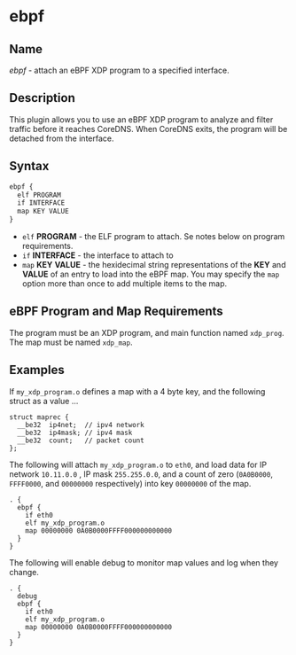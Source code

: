 # ebpf

## Name

*ebpf* - attach an eBPF XDP program to a specified interface.

## Description

This plugin allows you to use an eBPF XDP program to analyze and filter traffic before it reaches CoreDNS.
When CoreDNS exits, the program will be detached from the interface.

## Syntax

~~~ txt
ebpf {
  elf PROGRAM
  if INTERFACE
  map KEY VALUE
}
~~~

* `elf` **PROGRAM** - the ELF program to attach.  Se notes below on program requirements.
* `if` **INTERFACE** - the interface to attach to
* `map` **KEY** **VALUE** - the hexidecimal string representations of the **KEY** and **VALUE** of
  an entry to load into the eBPF map. You may specify the `map` option more than once to add multiple
  items to the map.
  
## eBPF Program and Map Requirements

The program must be an XDP program, and main function named `xdp_prog`.
The map must be named `xdp_map`.

## Examples

If `my_xdp_program.o` defines a map with a 4 byte key, and the following struct as a value ...
```
struct maprec {
  __be32  ip4net;  // ipv4 network
  __be32  ip4mask; // ipv4 mask
  __be32  count;   // packet count
};
```

The following will attach `my_xdp_program.o` to `eth0`, and load data for IP network `10.11.0.0` ,
IP mask `255.255.0.0`, and a count of zero (`0A0B0000`, `FFFF0000`, and `00000000` respectively) into key `00000000` of the map. 

```
. {
  ebpf {
    if eth0
    elf my_xdp_program.o
    map 00000000 0A0B0000FFFF000000000000
  }
}
```

The following will enable debug to monitor map values and log when they change.

```
. {
  debug
  ebpf {
    if eth0
    elf my_xdp_program.o
    map 00000000 0A0B0000FFFF000000000000
  }
}
```

